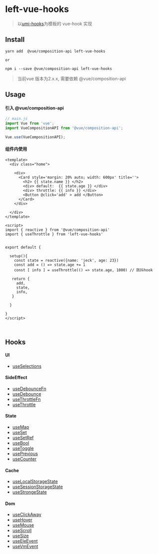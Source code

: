 #  left-vue-hooks

> 以[umi-hooks](https://github.com/umijs/hooks)为模板的 vue-hook 实现



## Install

```shell
yarn add  @vue/composition-api left-vue-hooks

or

npm i --save @vue/composition-api left-vue-hooks
```

> 当前vue 版本为2.x.x, 需要依赖 @vue/composition-api



## Usage

#### 引入 @vue/composition-api

```js
// main.js
import Vue from 'vue';
import VueCompositionAPI from '@vue/composition-api';

Vue.use(VueCompositionAPI); 

```



#### 组件内使用

```vue
<template>
  <div class="home">

    <div>
      <Card style='margin: 20% auto; width: 600px' title=''>
        <h2> {{ state.name }} </h2>
        <div> default:  {{ state.age }} </div>
        <div> throttle: {{ info }} </div>
        <Button @click='add' > add </Button>
      </Card>
    </div>
    
  </div>
</template>

<script>
import { reactive } from '@vue/composition-api'
import { useThrottle } from 'left-vue-hooks'


export default {

  setup(){
    const state = reactive({name: 'jeck', age: 23})
    const add = () => state.age += 1
    const [ info ] = useThrottle(() => state.age, 1000) // 防抖hook

   return {
     add,
     state,
     info,
   }

  }

}
</script>



```



## Hooks



#### UI

- [useSelections](./src/useSelections/README.md) 


#### SideEffect

- [useDebounceFn](./src/useDebounceFn/README.md)
- [useDebounce](./src/useDebounce/README.md)
- [useThrottleFn](./src/useThrottleFn/README.md)
- [useThrottle](./src/useThrottle/README.md)


#### State

- [useMap](./src/useMap/README.md)
- [useSet](./src/useSet/README.md)
- [useSetRef](./src/useSetRef/README.md)
- [useBool](./src/useBool/README.md)
- [useToggle](./src/useToggle/README.md)
- [usePrevious](./src/usePrevious/README.md)
- [useCounter](./src/useCounter/README.md)


#### Cache

- [useLocalStorageState](./src/useLocalStorageState/README.md)
- [useSessionStorageState](./src/useSessionStorageState/README.md)
- [useStrongeState](./src/useStrongeState/README.md)


#### Dom

- [useClickAway](./src/useClickAway/README.md)
- [useHover](./src/useHover/README.md)
- [useMouse](./src/useMouse/README.md)
- [useScroll](./src/useScroll/README.md)
- [useSize](./src/useSize/README.md)
- [useEleEvent](./src/useEvent/README.md)
- [useVmEvent](./src/useEvent/README.md)
